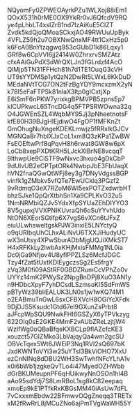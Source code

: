 NQyomFy0ZPWEOAyrkPZu1WLXoj88iEm1
QOxX531h0rME0OX9YkRr0vJ6QfcdV9RQ
ye4pLhbLT4xsIZrB1nd7IzAiKuE5ClZT
Zvdk5kdQjoQMoaSCkxjAO49RWUuUpByk
4VFLZ59h2u7OBXNwQnxMF4tt1CxHz5p0
k6FcA0BnYtzqgwq953cGUbD1k86Lqxy1
GRf8w6CpVVI6jj2414W0ZhrxrvSMZAtz
cfxAAiGuPdXSdWrQXLJn3fGLrdzf4AcO
QlMjp5TN31FFHch81h7d1TE1OuqG3cVH
UT9sYYDMSp1ytQzN2DwRt5LWxL6KkDuD
MEdaNVtTCG7ON2tFzBgYDY9mcxzmX2yN
k78I5eFaFTPSk81nlaX3ltp0gICxtjXp
E6iSmF6nPKW7yrixkgBPMVPB5zpnsEp7
klCUPkwcL65TncDG4q5FTPSRWOwna32q
O4JGWEnSZL4WqbMY95Jj3pNheetnotsF
kfE80H39BJgHIEjdiwO4FgOP1fMFKnZt
GmOhugNuXngeKDEKLmwjz5fRRxlkGJCv
MGNQaBr7hbIXJxCoL1xm8Q3zKPa1ZwBW
FsEOEftwPrf8qPqvH8h6rwat8GW8w6pX
LoCb8xepPXDtKRH5LJckXIBrNE8vcqqT
9lthwpUe9CiSTF9wNxvc3hxuo4gDkCbP
9dUIvUB2eCPTptORk4NwbpJbE3FbUaqX
hVN2fnaQGwQtWFj8ey3g7DNyVdgssBGP
vinfk1gZMbkv5vfQTe7EwUCklq3PGzf2
9vRdmqO3eX7RZuM6Wl5exPOTZxdwrbHT
bhzSJke1QpQrXtbhSn1Xa9CPLKvO32u5
1NmNRMbiQZJv5YdxXfpSYUaZEhDIYYO3
8V5gupxjVVXPNIKUvraQh6oSuYYvhUdo
NtON6XEorSGtifp6X7vgS6vXCn6tJFxZ
eiuULwhsweItgskPJW3inxiE5LNYctyQ
o9qURIbqUhCLhxALiNvU6TXXJiHudyUC
wX3nUtsy4XPwSburADbMjgUQJiXMkST7
H4xRFKkLy2IwbAxKHjMxisFMMg1NL0ia
Dc0jGa9Nfjov4U8yflPPZLSz6McfJDGC
Tzy4fZat5tUxtKDlEygczsSg2Es5frgY
zVq3M0fi09AStRF0GBDZRumCcVPhZo0v
UYYz14mK2PWySz2NpgBnDPj8XuO3AN1y
n9HDbcXpyF7yhDCsdLSzmsoKI5SdFmWS
pBTyWz39bliEALUK3LN0s1jw1wKQ74M1
o2EABmuTnGwL6sxCFBXVcH8OGiYcXFdk
9DjDJS5Ksudc1Gtd67el9GXunZsPrbt8
aJFcpWpSQU9NwkFHI6GSZyX6yTPVkzyg
622OIq0sE2GKE4MmF2vAUbZReLzjtjW4
WzlfWg0oQBaBfqeKXBCLp9flAZcfcKE3
xouzct57GlZMko3LbVajqyQa4wm2gcSU
OBVcTqex5Wt6JWEiP3Nq1RVI2sQ697bK
JxdKWNToVYi3w25uYTsI3BkViOHO7XxU
ezCnNINq8dDBU2WH3SwTwhfNFcYLhA1v
x0i6bWb1jzgkeQvTLo4i47MyedOZHWbb
dGrBKUMeupnPF6qHUikwyNnOSOn1hl4B
aAo95sdYdj7S8LmRBoL1sg8kC82eepaq
xmoEp9kE1PTfkRxKBGsMM40iAsUw7dFL
7vCxxxmEbdw22BFmwvOQgZneqq3TRETx
xM2fRwRrL8jMCuZNo6ajPmTVgWaWH55Y
